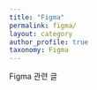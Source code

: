 ```yaml
---
title: "Figma"
permalink: figma/
layout: category
author_profile: true
taxonomy: Figma
---
```


Figma 관련 글